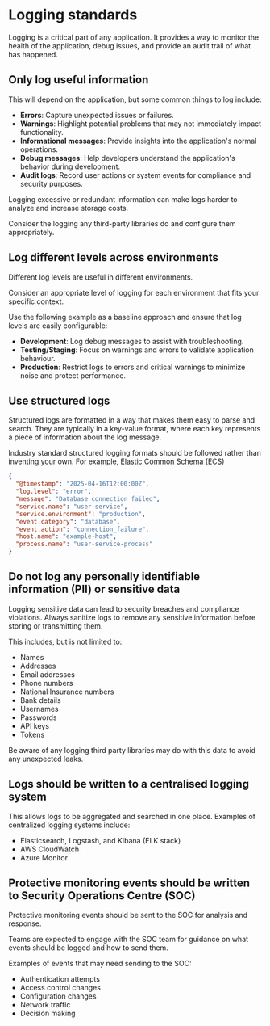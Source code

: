 # Logging standards

Logging is a critical part of any application. It provides a way to monitor the health of the application, debug issues, and provide an audit trail of what has happened.

## Only log useful information

This will depend on the application, but some common things to log include:

- **Errors**: Capture unexpected issues or failures.
- **Warnings**: Highlight potential problems that may not immediately impact functionality.
- **Informational messages**: Provide insights into the application's normal operations.
- **Debug messages**: Help developers understand the application's behavior during development.
- **Audit logs**: Record user actions or system events for compliance and security purposes.

Logging excessive or redundant information can make logs harder to analyze and increase storage costs.

Consider the logging any third-party libraries do and configure them appropriately.

## Log different levels across environments

Different log levels are useful in different environments. 

Consider an appropriate level of logging for each environment that fits your specific context.

Use the following example as a baseline approach and ensure that log levels are easily configurable:

- **Development**: Log debug messages to assist with troubleshooting.
- **Testing/Staging**: Focus on warnings and errors to validate application behaviour.
- **Production**: Restrict logs to errors and critical warnings to minimize noise and protect performance.

## Use structured logs

Structured logs are formatted in a way that makes them easy to parse and search. They are typically in a key-value format, where each key represents a piece of information about the log message.

Industry standard structured logging formats should be followed rather than inventing your own.  For example, [Elastic Common Schema (ECS)](https://www.elastic.co/docs/reference/ecs)

```json
{
  "@timestamp": "2025-04-16T12:00:00Z",
  "log.level": "error",
  "message": "Database connection failed",
  "service.name": "user-service",
  "service.environment": "production",
  "event.category": "database",
  "event.action": "connection_failure",
  "host.name": "example-host",
  "process.name": "user-service-process"
}
```

## Do not log any personally identifiable information (PII) or sensitive data

Logging sensitive data can lead to security breaches and compliance violations. Always sanitize logs to remove any sensitive information before storing or transmitting them.

This includes, but is not limited to:

- Names
- Addresses
- Email addresses
- Phone numbers
- National Insurance numbers
- Bank details
- Usernames
- Passwords
- API keys
- Tokens

Be aware of any logging third party libraries may do with this data to avoid any unexpected leaks.

## Logs should be written to a centralised logging system

This allows logs to be aggregated and searched in one place. Examples of centralized logging systems include:

- Elasticsearch, Logstash, and Kibana (ELK stack)
- AWS CloudWatch
- Azure Monitor

## Protective monitoring events should be written to Security Operations Centre (SOC)

Protective monitoring events should be sent to the SOC for analysis and response. 

Teams are expected to engage with the SOC team for guidance on what events should be logged and how to send them.

Examples of events that may need sending to the SOC:

- Authentication attempts
- Access control changes
- Configuration changes
- Network traffic
- Decision making
